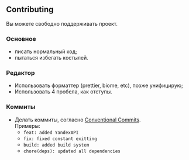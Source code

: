 ## Contributing

Вы можете свободно поддерживать проект.

### Основное

- писать нормальный код;
- пытаться избегать костылей.

### Редактор

- Использовать форматтер (prettier, biome, etc), позже унифицирую;
- Использовать 4 пробела, как отступы.

### Коммиты

- Делать коммиты, согласно [Conventional Commits](https://conventionalcommits.org/).\
  Примеры:
   * `feat: added YandexAPI`
   * `fix: fixed constant exitting`
   * `build: added build system`
   * `chore(deps): updated all dependencies`
